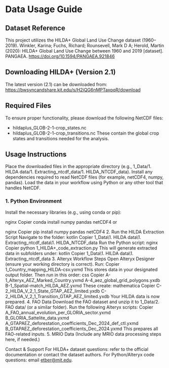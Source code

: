 # Data Usage Guide

## Dataset Reference
This project utilizes the HILDA+ Global Land Use Change dataset (1960–2019). 
Winkler, Karina; Fuchs, Richard; Rounsevell, Mark D A; Herold, Martin (2020):
HILDA+ Global Land Use Change between 1960 and 2019 [dataset].
PANGAEA. https://doi.org/10.1594/PANGAEA.921846

## Downloading HILDA+ (Version 2.1)
The latest version (2.1) can be downloaded from:
https://bwsyncandshare.kit.edu/s/H2iQG6nMPTaxpqR/download

## Required Files
To ensure proper functionality, please download the following NetCDF files:

- hildaplus_GLOB-2-1-crop_states.nc
- hildaplus_GLOB-2-1-crop_transitions.nc
These contain the global crop states and transitions needed for the analysis.

## Usage Instructions
Place the downloaded files in the appropriate directory (e.g., 1_Data/1. HILDA data/1. Extracting_ntcdf_data/1. HILDA_NTCDF_data).
Install any dependencies required to read NetCDF files (for example, netCDF4, numpy, pandas).
Load the data in your workflow using Python or any other tool that handles NetCDF.

### 1. Python Environment
Install the necessary libraries (e.g., using conda or pip):

nginx
Copier
conda install numpy pandas netCDF4
or

nginx
Copier
pip install numpy pandas netCDF4
2. Run the HILDA Extraction Script
Navigate to the folder:
kotlin
Copier
1_Data\1. HILDA data\1. Extracting_ntcdf_data\1. HILDA_NTCDF_data
Run the Python script:
nginx
Copier
python 1_HILDA+_code_extraction.py
This will generate extracted data in subfolders under:
kotlin
Copier
1_Data\1. HILDA data\1. Extracting_ntcdf_data
3. Alteryx Workflow Steps
Open Alteryx Designer (ensure your working directory is correct).
Run:
Copier
1_Country_mapping_HILDA-csv.yxmd
This stores data in your designated output folder.
Then run in this order:
css
Copier
A-1_Alteryx_AEZ_Marked_Country.yxmd
A-4_aez_global_grid_polygons.yxdb
B-1_Spatial-match_HILDA_AEZ.yxmd
These create:
mathematica
Copier
C-2_HILDA_V_2_1_State_GTAP_AEZ_limited.yxdb
C-2_HILDA_V_2_1_Transition_GTAP_AEZ_limited.yxdb
Your HILDA data is now prepared.
4. FAO Data
Download the FAO dataset and unzip it to 1_Data/2. FAO data/ (or a similar folder).
Run the following Alteryx scripts:
Copier
A_FAO_annual_evolution_per_GLORIA_sector.yxmd
B_GLORIA_Sattelite_data.yxmd
A_GTAPAEZ_deforestation_coefficients_Dec_2024_def_ctl.yxmd
B_GTAPAEZ_deforestation_coefficients_Dec_2024.yxmd
This prepares all FAO-related inputs.
5. MRIO Data
(Include any MRIO data processing steps here, if needed.)

Contact & Support
For HILDA+ dataset questions: refer to the official documentation or contact the dataset authors.
For Python/Alteryx code questions: email etber@mit.edu.

